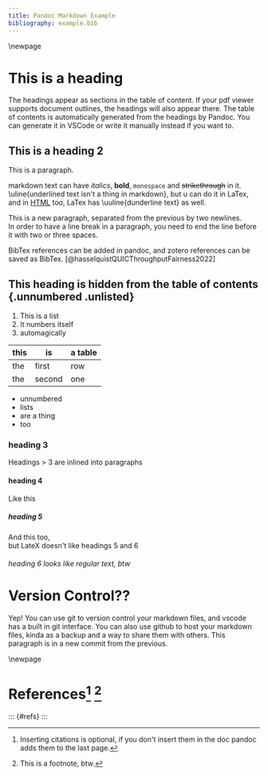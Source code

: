 ```yaml
---
title: Pandoc Markdown Example
bibliography: example.bib
---
```


\newpage
# This is a heading
The headings appear as sections in the table of content. If your pdf viewer supports document outlines, the headings will also appear there. The table of contents is automatically generated from the headings by Pandoc. You can generate it in VSCode or write it manually instead if you want to.

## This is a heading 2
This is a paragraph.   

markdown text can have *italics*, **bold**, `monospace` and ~~strikethrough~~ in it. \uline{underlined text isn't a thing in markdown}, but u can do it in LaTex, and in <u>HTML</u> too, LaTex has \uuline{dunderline text} as well.

This is a new paragraph, separated from the previous by two newlines.   
In order to have a line break in a paragraph, you need to end the line before it with two or three spaces.

BibTex references can be added in pandoc, and zotero references can be saved as BibTex. [@hasselquistQUICThroughputFairness2022]

## This heading is hidden from the table of contents {.unnumbered .unlisted}
1. This is a list
1. It numbers itself
1. automagically

| this | is | a table |
|------|----|---------|
| the  | first  | row |
| the  | second | one |

- unnumbered 
- lists
- are a thing
- too

<!-- 
tasklists
- [ ] are
- [x] a thing
- [ ] but only
- [ ] in github
-->

### heading 3
Headings > 3 are inlined into paragraphs

#### heading 4
Like this

##### heading 5
And this too,   
but LateX doesn't like headings 5 and 6

###### heading 6 looks like regular text, btw

# Version Control??
Yep! You can use git to version control your markdown files, and vscode has a built in git interface. You can also use github to host your markdown files, kinda as a backup and a way to share them with others. This paragraph is in a new commit from the previous. 

\newpage

# References[^1] [^2]
::: {#refs}
:::

[^1]: Inserting citations is optional, if you don't insert them in the doc pandoc adds them to the last page.
[^2]: This is a footnote, btw.
